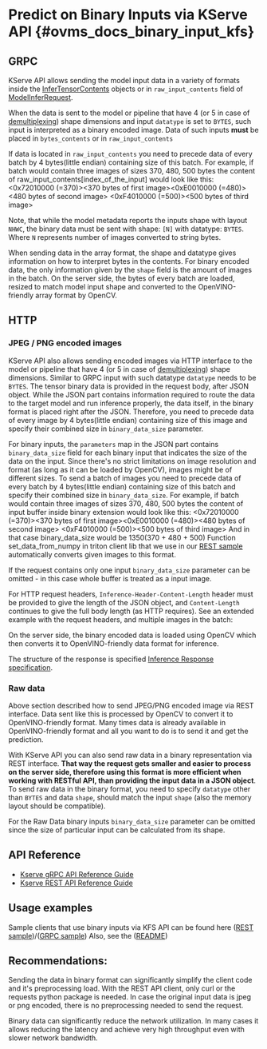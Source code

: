 # Predict on Binary Inputs via KServe API {#ovms_docs_binary_input_kfs}

## GRPC

KServe API allows sending the model input data in a variety of formats inside the [InferTensorContents](https://github.com/kserve/kserve/blob/master/docs/predict-api/v2/required_api.md#tensor-data-1) objects or in `raw_input_contents` field of [ModelInferRequest](https://github.com/kserve/kserve/blob/master/docs/predict-api/v2/required_api.md#inference-1).
   
When the data is sent to the model or pipeline that have 4 (or 5 in case of [demultiplexing](demultiplexing.md)) shape dimensions and input `datatype` is set to `BYTES`, such input is interpreted as a binary encoded image. Data of such inputs **must** be placed in `bytes_contents` or in `raw_input_contents` 

If data is located in `raw_input_contents` you need to precede data of every batch by 4 bytes(little endian) containing size of this batch. For example, if batch would contain three images of sizes 370, 480, 500 bytes the content of raw_input_contents[index_of_the_input] would look like this: 
<0x72010000 (=370)><370 bytes of first image><0xE0010000 (=480)><480 bytes of second image> <0xF4010000 (=500)><500 bytes of third image>

Note, that while the model metadata reports the inputs shape with layout `NHWC`, the binary data must be sent with 
shape: `[N]` with datatype: `BYTES`. Where `N` represents number of images converted to string bytes.

When sending data in the array format, the shape and datatype gives information on how to interpret bytes in the contents. For binary encoded data, the only information given by the `shape` field is the amount of images in the batch. On the server side, the bytes of every batch are loaded, resized to match model input shape and converted to the OpenVINO-friendly array format by OpenCV.

## HTTP

### JPEG / PNG encoded images

KServe API also allows sending encoded images via HTTP interface to the model or pipeline that have 4 (or 5 in case of [demultiplexing](demultiplexing.md)) shape dimensions. Similar to GRPC input with such datatype `datatype` needs to be `BYTES`. The tensor binary data is provided in the request body, after JSON object. While the JSON part contains information required to route the data to the target model and run inference properly, the data itself, in the binary format is placed right after the JSON. Therefore, you need to precede data of every image by 4 bytes(little endian) containing size of this image and specify their combined size in `binary_data_size` parameter.

For binary inputs, the `parameters` map in the JSON part contains `binary_data_size` field for each binary input that indicates the size of the data on the input. Since there's no strict limitations on image resolution and format (as long as it can be loaded by OpenCV), images might be of different sizes. To send a batch of images you need to precede data of every batch by 4 bytes(little endian) containing size of this batch and specify their combined size in `binary_data_size`. For example, if batch would contain three images of sizes 370, 480, 500 bytes the content of input buffer inside binary extension would look like this: 
<0x72010000 (=370)><370 bytes of first image><0xE0010000 (=480)><480 bytes of second image> <0xF4010000 (=500)><500 bytes of third image>
And in that case binary_data_size would be 1350(370 + 480 + 500)
Function set_data_from_numpy in triton client lib that we use in our [REST sample](https://github.com/openvinotoolkit/model_server/blob/releases/2024/4/client/python/kserve-api/samples/http_infer_binary_resnet.py) automatically converts given images to this format.

If the request contains only one input `binary_data_size` parameter can be omitted - in this case whole buffer is treated as a input image.

For HTTP request headers, `Inference-Header-Content-Length` header must be provided to give the length of the JSON object, and `Content-Length` continues to give the full body length (as HTTP requires). See an extended example with the request headers, and multiple images in the batch:

On the server side, the binary encoded data is loaded using OpenCV which then converts it to OpenVINO-friendly data format for inference.

The structure of the response is specified [Inference Response specification](https://github.com/kserve/kserve/blob/master/docs/predict-api/v2/required_api.md#inference-response-json-object).

### Raw data

Above section described how to send JPEG/PNG encoded image via REST interface. Data sent like this is processed by OpenCV to convert it to OpenVINO-friendly format. Many times data is already available in OpenVINO-friendly format and all you want to do is to send it and get the prediction.

With KServe API you can also send raw data in a binary representation via REST interface. **That way the request gets smaller and easier to process on the server side, therefore using this format is more efficient when working with RESTful API, than providing the input data in a JSON object**. To send raw data in the binary format, you need to specify `datatype` other than `BYTES` and data `shape`, should match the input `shape` (also the memory layout should be compatible). 

For the Raw Data binary inputs `binary_data_size` parameter can be omitted since the size of particular input can be calculated from its shape.

## API Reference

- [Kserve gRPC API Reference Guide](./model_server_grpc_api_kfs.md)
- [Kserve REST API Reference Guide](./model_server_rest_api_kfs.md)

## Usage examples

Sample clients that use binary inputs via KFS API can be found here ([REST sample](https://github.com/openvinotoolkit/model_server/blob/releases/2024/4/client/python/kserve-api/samples/http_infer_binary_resnet.py))/([GRPC sample](https://github.com/openvinotoolkit/model_server/blob/releases/2024/4/client/python/kserve-api/samples/grpc_infer_binary_resnet.py))
Also, see the ([README](https://github.com/openvinotoolkit/model_server/blob/releases/2024/4/client/python/kserve-api/samples/README.md))


## Recommendations:

Sending the data in binary format can significantly simplify the client code and it's preprocessing load. With the REST API
client, only curl or the requests python package is needed. In case the original input data is jpeg or png 
encoded, there is no preprocessing needed to send the request.

Binary data can significantly reduce the network utilization. In many cases it allows reducing the latency and achieve
very high throughput even with slower network bandwidth.
